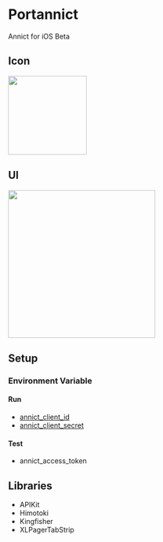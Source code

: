 # Portannict
Annict for iOS Beta

## Icon
<img src="http://i.imgur.com/F3xbXac.png"  width="160">

## UI
<img src="http://i.imgur.com/BVsz53W.png" width="300">
<!--
<img src="http://i.imgur.com/LGcivTc.png" width="300">
<img src="http://i.imgur.com/PVPbnHw.png" width="300">
-->

## Setup

### Environment Variable

#### Run
- [annict_client_id](https://annict.com/oauth/applications/75)
- [annict_client_secret](https://annict.com/oauth/applications/75)

#### Test
- annict_access_token

## Libraries
- APIKit
- Himotoki
- Kingfisher
- XLPagerTabStrip
